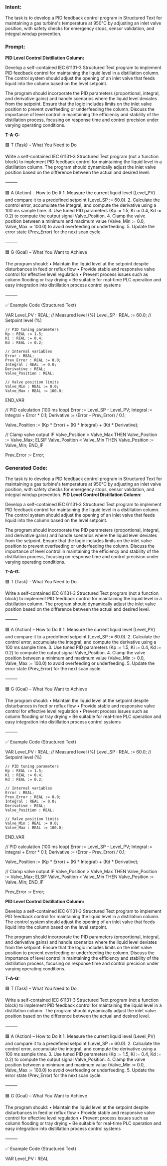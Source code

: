 ### Intent:
The task is to develop a PID feedback control program in Structured Text for maintaining a gas turbine's temperature at 950°C by adjusting an inlet valve position, with safety checks for emergency stops, sensor validation, and integral windup prevention.

### Prompt:
**PID Level Control Distillation Column:**

Develop a self-contained IEC 61131-3 Structured Text program to implement PID feedback control for maintaining the liquid level in a distillation column. The control system should adjust the opening of an inlet valve that feeds liquid into the column based on the level setpoint.

The program should incorporate the PID parameters (proportional, integral, and derivative gains) and handle scenarios where the liquid level deviates from the setpoint. Ensure that the logic includes limits on the inlet valve position to prevent overfeeding or underfeeding the column. Discuss the importance of level control in maintaining the efficiency and stability of the distillation process, focusing on response time and control precision under varying operating conditions.

**T-A-G:**

🟥 T (Task) – What You Need to Do

Write a self-contained IEC 61131-3 Structured Text program (not a function block) to implement PID feedback control for maintaining the liquid level in a distillation column. The program should dynamically adjust the inlet valve position based on the difference between the actual and desired level.

⸻

🟩 A (Action) – How to Do It
	1.	Measure the current liquid level (Level_PV) and compare it to a predefined setpoint (Level_SP := 60.0).
	2.	Calculate the control error, accumulate the integral, and compute the derivative using a 100 ms sample time.
	3.	Use tuned PID parameters (Kp := 1.5, Ki := 0.4, Kd := 0.2) to compute the output signal Valve_Position.
	4.	Clamp the valve position between a minimum and maximum value (Valve_Min := 0.0, Valve_Max := 100.0) to avoid overfeeding or underfeeding.
	5.	Update the error state (Prev_Error) for the next scan cycle.

⸻

🟦 G (Goal) – What You Want to Achieve

The program should:
	•	Maintain the liquid level at the setpoint despite disturbances in feed or reflux flow
	•	Provide stable and responsive valve control for effective level regulation
	•	Prevent process issues such as column flooding or tray drying
	•	Be suitable for real-time PLC operation and easy integration into distillation process control systems

⸻

✅ Example Code (Structured Text)

VAR
    Level_PV : REAL;                      // Measured level (%)
    Level_SP : REAL := 60.0;              // Setpoint level (%)

    // PID tuning parameters
    Kp : REAL := 1.5;
    Ki : REAL := 0.4;
    Kd : REAL := 0.2;

    // Internal variables
    Error : REAL;
    Prev_Error : REAL := 0.0;
    Integral : REAL := 0.0;
    Derivative : REAL;
    Valve_Position : REAL;

    // Valve position limits
    Valve_Min : REAL := 0.0;
    Valve_Max : REAL := 100.0;
END_VAR

// PID calculation (100 ms loop)
Error := Level_SP - Level_PV;
Integral := Integral + Error * 0.1;
Derivative := (Error - Prev_Error) / 0.1;

Valve_Position := (Kp * Error) + (Ki * Integral) + (Kd * Derivative);

// Clamp valve output
IF Valve_Position > Valve_Max THEN
    Valve_Position := Valve_Max;
ELSIF Valve_Position < Valve_Min THEN
    Valve_Position := Valve_Min;
END_IF

Prev_Error := Error;

### Generated Code:
The task is to develop a PID feedback control program in Structured Text for maintaining a gas turbine's temperature at 950°C by adjusting an inlet valve position, with safety checks for emergency stops, sensor validation, and integral windup prevention.
**PID Level Control Distillation Column:**

Develop a self-contained IEC 61131-3 Structured Text program to implement PID feedback control for maintaining the liquid level in a distillation column. The control system should adjust the opening of an inlet valve that feeds liquid into the column based on the level setpoint.

The program should incorporate the PID parameters (proportional, integral, and derivative gains) and handle scenarios where the liquid level deviates from the setpoint. Ensure that the logic includes limits on the inlet valve position to prevent overfeeding or underfeeding the column. Discuss the importance of level control in maintaining the efficiency and stability of the distillation process, focusing on response time and control precision under varying operating conditions.

**T-A-G:**

🟥 T (Task) – What You Need to Do

Write a self-contained IEC 61131-3 Structured Text program (not a function block) to implement PID feedback control for maintaining the liquid level in a distillation column. The program should dynamically adjust the inlet valve position based on the difference between the actual and desired level.

⸻

🟩 A (Action) – How to Do It
	1.	Measure the current liquid level (Level_PV) and compare it to a predefined setpoint (Level_SP := 60.0).
	2.	Calculate the control error, accumulate the integral, and compute the derivative using a 100 ms sample time.
	3.	Use tuned PID parameters (Kp := 1.5, Ki := 0.4, Kd := 0.2) to compute the output signal Valve_Position.
	4.	Clamp the valve position between a minimum and maximum value (Valve_Min := 0.0, Valve_Max := 100.0) to avoid overfeeding or underfeeding.
	5.	Update the error state (Prev_Error) for the next scan cycle.

⸻

🟦 G (Goal) – What You Want to Achieve

The program should:
	•	Maintain the liquid level at the setpoint despite disturbances in feed or reflux flow
	•	Provide stable and responsive valve control for effective level regulation
	•	Prevent process issues such as column flooding or tray drying
	•	Be suitable for real-time PLC operation and easy integration into distillation process control systems

⸻

✅ Example Code (Structured Text)

VAR
    Level_PV : REAL;                      // Measured level (%)
    Level_SP : REAL := 60.0;              // Setpoint level (%)

    // PID tuning parameters
    Kp : REAL := 1.5;
    Ki : REAL := 0.4;
    Kd : REAL := 0.2;

    // Internal variables
    Error : REAL;
    Prev_Error : REAL := 0.0;
    Integral : REAL := 0.0;
    Derivative : REAL;
    Valve_Position : REAL;

    // Valve position limits
    Valve_Min : REAL := 0.0;
    Valve_Max : REAL := 100.0;
END_VAR

// PID calculation (100 ms loop)
Error := Level_SP - Level_PV;
Integral := Integral + Error * 0.1;
Derivative := (Error - Prev_Error) / 0.1;

Valve_Position := (Kp * Error) + (Ki * Integral) + (Kd * Derivative);

// Clamp valve output
IF Valve_Position > Valve_Max THEN
    Valve_Position := Valve_Max;
ELSIF Valve_Position < Valve_Min THEN
    Valve_Position := Valve_Min;
END_IF

Prev_Error := Error;

**PID Level Control Distillation Column:**

Develop a self-contained IEC 61131-3 Structured Text program to implement PID feedback control for maintaining the liquid level in a distillation column. The control system should adjust the opening of an inlet valve that feeds liquid into the column based on the level setpoint.

The program should incorporate the PID parameters (proportional, integral, and derivative gains) and handle scenarios where the liquid level deviates from the setpoint. Ensure that the logic includes limits on the inlet valve position to prevent overfeeding or underfeeding the column. Discuss the importance of level control in maintaining the efficiency and stability of the distillation process, focusing on response time and control precision under varying operating conditions.

**T-A-G:**

🟥 T (Task) – What You Need to Do

Write a self-contained IEC 61131-3 Structured Text program (not a function block) to implement PID feedback control for maintaining the liquid level in a distillation column. The program should dynamically adjust the inlet valve position based on the difference between the actual and desired level.

⸻

🟩 A (Action) – How to Do It
	1.	Measure the current liquid level (Level_PV) and compare it to a predefined setpoint (Level_SP := 60.0).
	2.	Calculate the control error, accumulate the integral, and compute the derivative using a 100 ms sample time.
	3.	Use tuned PID parameters (Kp := 1.5, Ki := 0.4, Kd := 0.2) to compute the output signal Valve_Position.
	4.	Clamp the valve position between a minimum and maximum value (Valve_Min := 0.0, Valve_Max := 100.0) to avoid overfeeding or underfeeding.
	5.	Update the error state (Prev_Error) for the next scan cycle.

⸻

🟦 G (Goal) – What You Want to Achieve

The program should:
	•	Maintain the liquid level at the setpoint despite disturbances in feed or reflux flow
	•	Provide stable and responsive valve control for effective level regulation
	•	Prevent process issues such as column flooding or tray drying
	•	Be suitable for real-time PLC operation and easy integration into distillation process control systems

⸻

✅ Example Code (Structured Text)

VAR
    Level_PV : REAL
